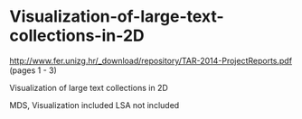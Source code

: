 Visualization-of-large-text-collections-in-2D
=============================================

http://www.fer.unizg.hr/_download/repository/TAR-2014-ProjectReports.pdf
(pages 1 - 3)

Visualization of large text collections in 2D

MDS, Visualization included
LSA not included
